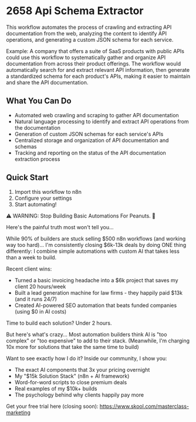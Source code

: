 # 2658 Api Schema Extractor

This workflow automates the process of crawling and extracting API documentation from the web, analyzing the content to identify API operations, and generating a custom JSON schema for each service.

Example: A company that offers a suite of SaaS products with public APIs could use this workflow to systematically gather and organize API documentation from across their product offerings. The workflow would automatically search for and extract relevant API information, then generate a standardized schema for each product's APIs, making it easier to maintain and share the API documentation.

## What You Can Do
- Automated web crawling and scraping to gather API documentation
- Natural language processing to identify and extract API operations from the documentation
- Generation of custom JSON schemas for each service's APIs
- Centralized storage and organization of API documentation and schemas
- Tracking and reporting on the status of the API documentation extraction process

## Quick Start
1. Import this workflow to n8n
2. Configure your settings
3. Start automating!

⚠️ WARNING: Stop Building Basic Automations For Peanuts. 🚫

Here's the painful truth most won't tell you...

While 90% of builders are stuck selling $500 n8n workflows (and working way too hard)...
I'm consistently closing $6k-13k deals by doing ONE thing differently:
I combine simple automations with custom AI that takes less than a week to build.

Recent client wins:
* Turned a basic invoicing headache into a $6k project that saves my client 20 hours/week
* Built a lead generation machine for law firms - they happily paid $13k (and it runs 24/7)
* Created AI-powered SEO automation that beats funded companies (using $0 in AI costs)

Time to build each solution? Under 2 hours.

But here's what's crazy...
Most automation builders think AI is "too complex" or "too expensive" to add to their stack.
(Meanwhile, I'm charging 10x more for solutions that take the same time to build)

Want to see exactly how I do it?
Inside our community, I show you:
* The exact AI components that 3x your pricing overnight
* My "$15k Solution Stack" (n8n + AI framework)
* Word-for-word scripts to close premium deals
* Real examples of my $10k+ builds
* The psychology behind why clients happily pay more

Get your free trial here (closing soon): https://www.skool.com/masterclass-marketing
